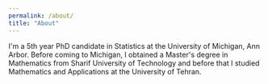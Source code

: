 ```yaml
---
permalink: /about/
title: "About"
---
```


I'm a 5th year PhD candidate in Statistics at the University of Michigan, Ann Arbor. Before coming to Michigan, I obtained a Master's degree in Mathematics from Sharif University of Technology and before that I studied Mathematics and Applications at the University of Tehran.

